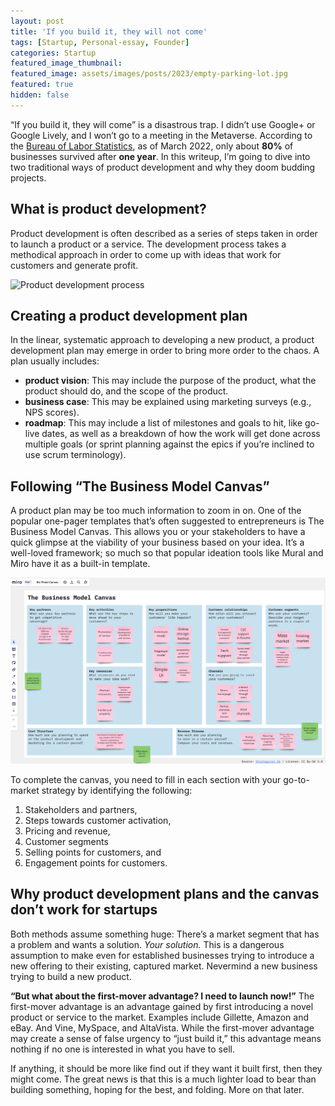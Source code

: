 ```yaml
---
layout: post
title: 'If you build it, they will not come'
tags: [Startup, Personal-essay, Founder]
categories: Startup
featured_image_thumbnail:
featured_image: assets/images/posts/2023/empty-parking-lot.jpg
featured: true
hidden: false
---
```


“If you build it, they will come” is a disastrous trap. I didn’t use Google+ or Google Lively, and I won’t go to a meeting in the Metaverse. According to the [Bureau of Labor Statistics](https://www.bls.gov/bdm/us_age_naics_00_table7.txt), as of March 2022, only about **80%** of businesses survived after **one year**. In this writeup, I’m going to dive into two traditional ways of product development and why they doom budding projects.

## What is product development?
Product development is often described as a series of steps taken in order to launch a product or a service. The development process takes a methodical approach in order to come up with ideas that work for customers and generate profit.

![Product development process](assets/images/posts/2023/prod-dev-proc.jpg)

## Creating a product development plan
In the linear, systematic approach to developing a new product, a product development plan may emerge in order to bring more order to the chaos. A plan usually includes:

- **product vision**: This may include the purpose of the product, what the product should do, and the scope of the product.
- **business case**: This may be explained using marketing surveys (e.g., NPS scores).
- **roadmap**: This may include a list of milestones and goals to hit, like go-live dates, as well as a breakdown of how the work will get done across multiple goals (or sprint planning against the epics if you’re inclined to use scrum terminology).

## Following “The Business Model Canvas”
A product plan may be too much information to zoom in on. One of the popular one-pager templates that’s often suggested to entrepreneurs is The Business Model Canvas. This allows you or your stakeholders to have a quick glimpse at the viability of your business based on your idea. It’s a well-loved framework; so much so that popular ideation tools like Mural and Miro have it as a built-in template.

![Miro's business model canvas](assets/images/posts/2023/miro-biz-model-canvas.png)

To complete the canvas, you need to fill in each section with your go-to-market strategy by identifying the following:
1. Stakeholders and partners,
2. Steps towards customer activation,
3. Pricing and revenue,
4. Customer segments
5. Selling points for customers, and
6. Engagement points for customers.

## Why product development plans and the canvas don’t work for startups
Both methods assume something huge: There’s a market segment that has a problem and wants a solution. *Your solution.* This is a dangerous assumption to make even for established businesses trying to introduce a new offering to their existing, captured market. Nevermind a new business trying to build a new product.

**“But what about the first-mover advantage? I need to launch now!”** The first-mover advantage is an advantage gained by first introducing a novel product or service to the market. Examples include Gillette, Amazon and eBay. And Vine, MySpace, and AltaVista. While the first-mover advantage may create a sense of false urgency to “just build it,” this advantage means nothing if no one is interested in what you have to sell.

If anything, it should be more like find out if they want it built first, then they might come. The great news is that this is a much lighter load to bear than building something, hoping for the best, and folding. More on that later.
